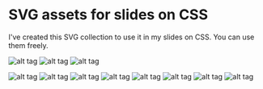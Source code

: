 # SVG assets for slides on CSS

I've created this SVG collection to use it in my slides on CSS. 
You can use them freely. 

![alt tag](https://github.com/nabaroa/SVGassetsForSlidesOnCSS/blob/master/png/CSS_timeline.png?raw=true)
![alt tag](https://github.com/nabaroa/SVGassetsForSlidesOnCSS/blob/master/png/CSS_terms.png?raw=true)
![alt tag](https://github.com/nabaroa/SVGassetsForSlidesOnCSS/blob/master/png/CSS_selector.png?raw=true)

![alt tag](https://github.com/nabaroa/SVGassetsForSlidesOnCSS/blob/master/png/CSS_layout.png?raw=true)
![alt tag](https://github.com/nabaroa/SVGassetsForSlidesOnCSS/blob/master/png/CSS_flexbox.png?raw=true)
![alt tag](https://github.com/nabaroa/SVGassetsForSlidesOnCSS/blob/master/png/CSS_box_sizing.png?raw=true)
![alt tag](https://github.com/nabaroa/SVGassetsForSlidesOnCSS/blob/master/png/CSS_text_shadow.png?raw=true)
![alt tag](https://github.com/nabaroa/SVGassetsForSlidesOnCSS/blob/master/png/CSS_box_shadow.png?raw=true)
![alt tag](https://github.com/nabaroa/SVGassetsForSlidesOnCSS/blob/master/png/CSS_box_shadow.png?raw=true)
![alt tag](https://github.com/nabaroa/SVGassetsForSlidesOnCSS/blob/master/png/CSS_blending_backdrop.png?raw=true)
![alt tag](https://github.com/nabaroa/SVGassetsForSlidesOnCSS/blob/master/png/CSS_multi_column.png?raw=true)

